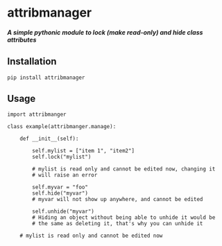 # attribmanager

##### A simple pythonic module to lock (make read-only) and hide class attributes


## Installation

`pip install attribmanager`

## Usage

```
import attribmanger

class example(attribmanger.manage):

	def __init__(self):

		self.mylist = ["item 1", "item2"]
		self.lock("mylist")

		# mylist is read only and cannot be edited now, changing it
		# will raise an error
		
		self.myvar = "foo"
		self.hide("myvar")
		# myvar will not show up anywhere, and cannot be edited
		
		self.unhide("myvar")
		# Hiding an object without being able to unhide it would be
		# the same as deleting it, that's why you can unhide it
```

		# mylist is read only and cannot be edited now
```
